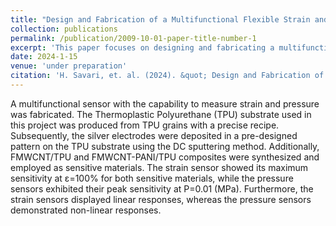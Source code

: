```yaml
---
title: "Design and Fabrication of a Multifunctional Flexible Strain and Pressure Sensor based on Conductive Nanocomposites"
collection: publications
permalink: /publication/2009-10-01-paper-title-number-1
excerpt: 'This paper focuses on designing and fabricating a multifunctional flexible sensor.'
date: 2024-1-15
venue: 'under preparation'
citation: 'H. Savari, et. al. (2024). &quot; Design and Fabrication of a Multifunctional Flexible Strain and Pressure Sensor based on Conductive Nanocomposites.&quot; <i>NA</i>.'
---
```

A multifunctional sensor with the capability to measure strain and pressure was fabricated. The Thermoplastic Polyurethane (TPU) substrate used in this project was produced from TPU grains with a precise recipe. Subsequently, the silver electrodes were deposited in a pre-designed pattern on the TPU substrate using the DC sputtering method. Additionally, FMWCNT/TPU and FMWCNT-PANI/TPU composites were synthesized and employed as sensitive materials. The strain sensor showed its maximum sensitivity at ε=100% for both sensitive materials, while the pressure sensors exhibited their peak sensitivity at P=0.01 (MPa). Furthermore, the strain sensors displayed linear responses, whereas the pressure sensors demonstrated non-linear responses.

